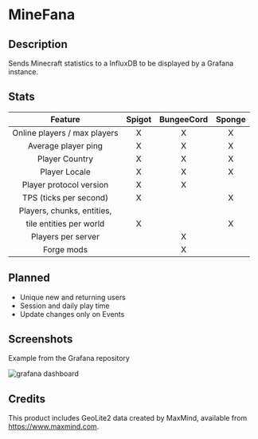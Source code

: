 # MineFana

## Description

Sends Minecraft statistics to a InfluxDB to be displayed by a Grafana instance.

## Stats

| Feature                       | Spigot    | BungeeCord    | Sponge    |
| :---------------------------: | :-------: | :-----------: | :-------: |
| Online players / max players  | X         | X             | X         |
| Average player ping           | X         | X             | X         |
| Player Country                | X         | X             | X         |
| Player Locale                 | X         | X             | X         |
| Player protocol version       | X         | X             |           |
| TPS (ticks per second)        | X         |               | X         |
| Players, chunks, entities, 
  tile entities per world       | X         |               | X         |
| Players per server            |           | X             |           |
| Forge mods                    |           | X             |           |

## Planned

* Unique new and returning users
* Session and daily play time
* Update changes only on Events

## Screenshots

Example from the Grafana repository

![grafana dashboard](https://grafana.org/assets/img/features/dashboard_ex1.png)

## Credits

This product includes GeoLite2 data created by MaxMind, available from
<a href="https://www.maxmind.com">https://www.maxmind.com</a>.

